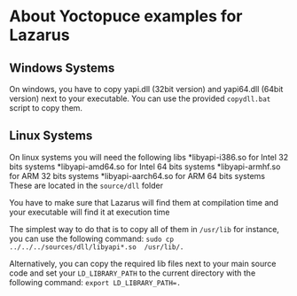 About Yoctopuce examples for Lazarus
====================================

## Windows Systems
On windows, you have to copy yapi.dll (32bit version) 
and yapi64.dll (64bit version) next to your executable.
You can use the provided `copydll.bat` script to copy
them.

## Linux Systems
On linux systems you will need  the following libs
*libyapi-i386.so  for Intel 32 bits systems
*libyapi-amd64.so for  Intel 64 bits systems
*libyapi-armhf.so for  ARM 32 bits systems
*libyapi-aarch64.so for ARM 64 bits systems
These are located in the `source/dll` folder

You have to make sure that Lazarus will find them at
compilation time and your executable will find it at
execution time

The simplest way to do that is to copy all of them
in  `/usr/lib` for instance, you can use the following
command:
``sudo cp ../../../sources/dll/libyapi*.so  /usr/lib/.``

Alternatively, you can copy the required lib files next
to your main source code and set your `LD_LIBRARY_PATH` to
the current directory with the following command:
``export LD_LIBRARY_PATH=.``




  
